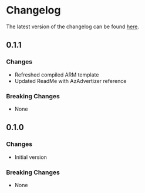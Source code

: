 # Changelog

The latest version of the changelog can be found [here](https://github.com/Azure/bicep-registry-modules/blob/main/avm/res/authorization/role-assignment/sub-scope/CHANGELOG.md).

## 0.1.1

### Changes

- Refreshed compiled ARM template
- Updated ReadMe with AzAdvertizer reference

### Breaking Changes

- None

## 0.1.0

### Changes

- Initial version

### Breaking Changes

- None

